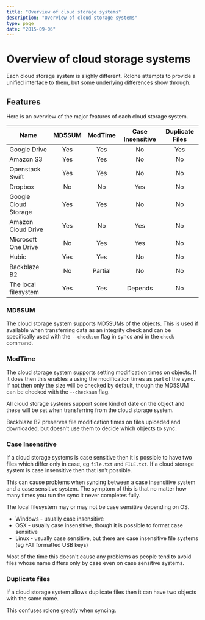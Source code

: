 ```yaml
---
title: "Overview of cloud storage systems"
description: "Overview of cloud storage systems"
type: page
date: "2015-09-06"
---
```


# Overview of cloud storage systems #

Each cloud storage system is slighly different.  Rclone attempts to
provide a unified interface to them, but some underlying differences
show through.

## Features ##

Here is an overview of the major features of each cloud storage system.

| Name                   | MD5SUM  | ModTime | Case Insensitive | Duplicate Files |
| ---------------------- |:-------:|:-------:|:----------------:|:---------------:|
| Google Drive           | Yes     | Yes     | No               | Yes             |
| Amazon S3              | Yes     | Yes     | No               | No              |
| Openstack Swift        | Yes     | Yes     | No               | No              |
| Dropbox                | No      | No      | Yes              | No              |
| Google Cloud Storage   | Yes     | Yes     | No               | No              |
| Amazon Cloud Drive     | Yes     | No      | Yes              | No              |
| Microsoft One Drive    | No      | Yes     | Yes              | No              |
| Hubic                  | Yes     | Yes     | No               | No              |
| Backblaze B2           | No      | Partial | No               | No              |
| The local filesystem   | Yes     | Yes     | Depends          | No              |

### MD5SUM ###

The cloud storage system supports MD5SUMs of the objects.  This
is used if available when transferring data as an integrity check and
can be specifically used with the `--checksum` flag in syncs and in
the `check` command.

### ModTime ###

The cloud storage system supports setting modification times on
objects.  If it does then this enables a using the modification times
as part of the sync.  If not then only the size will be checked by
default, though the MD5SUM can be checked with the `--checksum` flag.

All cloud storage systems support some kind of date on the object and
these will be set when transferring from the cloud storage system.

Backblaze B2 preserves file modification times on files uploaded and
downloaded, but doesn't use them to decide which objects to sync.

### Case Insensitive ###

If a cloud storage systems is case sensitive then it is possible to
have two files which differ only in case, eg `file.txt` and
`FILE.txt`.  If a cloud storage system is case insensitive then that
isn't possible.

This can cause problems when syncing between a case insensitive
system and a case sensitive system.  The symptom of this is that no
matter how many times you run the sync it never completes fully.

The local filesystem may or may not be case sensitive depending on OS.

  * Windows - usually case insensitive
  * OSX - usually case insensitive, though it is possible to format case sensitive
  * Linux - usually case sensitive, but there are case insensitive file systems (eg FAT formatted USB keys)

Most of the time this doesn't cause any problems as people tend to
avoid files whose name differs only by case even on case sensitive
systems.

### Duplicate files ###

If a cloud storage system allows duplicate files then it can have two
objects with the same name.

This confuses rclone greatly when syncing.

